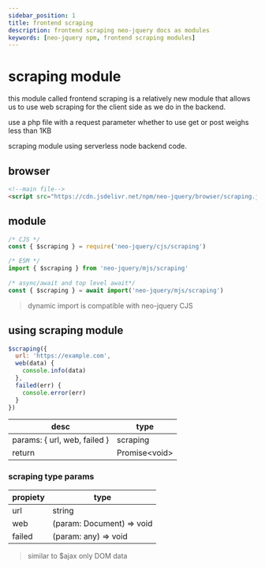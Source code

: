 ```yaml
---
sidebar_position: 1
title: frontend scraping
description: frontend scraping neo-jquery docs as modules
keywords: [neo-jquery npm, frontend scraping modules]
---
```


# scraping module

this module called frontend scraping is a relatively new module that allows us to use web scraping for the client side as we do in the backend.

use a php file with a request parameter whether to use get or post weighs less than 1KB

scraping module using serverless node backend code.

## browser

``` html
<!--main file-->
<script src="https://cdn.jsdelivr.net/npm/neo-jquery/browser/scraping.js"></script>
```

## module

``` js
/* CJS */
const { $scraping } = require('neo-jquery/cjs/scraping')

/* ESM */
import { $scraping } from 'neo-jquery/mjs/scraping'
  
/* async/await and top level await*/
const { $scraping } = await import('neo-jquery/mjs/scraping')
```

> dynamic import is compatible with neo-jquery CJS

## using scraping module

``` js
$scraping({
  url: 'https://example.com',
  web(data) {
    console.info(data)
  },
  failed(err) {
    console.error(err)
  }
})
```

| desc | type |
| ----------- | ----------- |
| params: { url, web, failed } | scraping |
| return | Promise&#60;void&#62; |

### scraping type params

| propiety | type |
| ----------- | ----------- |
| url | string |
| web | (param: Document) =&#62; void |
| failed | (param: any) =&#62; void |

> similar to $ajax only DOM data
